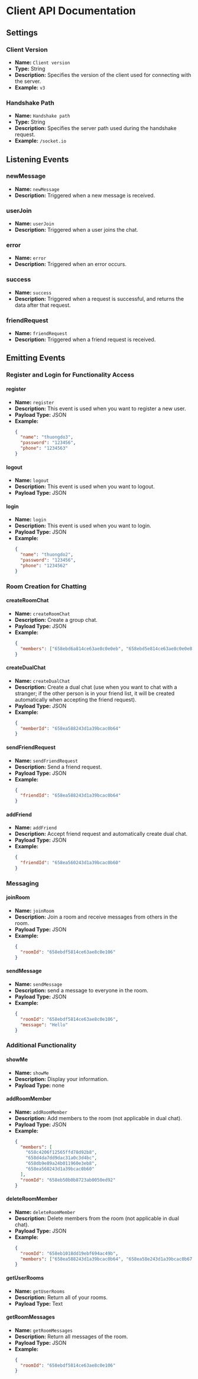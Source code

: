 # Client API Documentation

## Settings

### Client Version

- **Name:** `Client version`
- **Type:** String
- **Description:** Specifies the version of the client used for connecting with the server.
- **Example:** `v3`

### Handshake Path

- **Name:** `Handshake path`
- **Type:** String
- **Description:** Specifies the server path used during the handshake request.
- **Example:** `/socket.io`

## Listening Events

### newMessage

- **Name:** `newMessage`
- **Description:** Triggered when a new message is received.

### userJoin

- **Name:** `userJoin`
- **Description:** Triggered when a user joins the chat.

### error

- **Name:** `error`
- **Description:** Triggered when an error occurs.

### success

- **Name:** `success`
- **Description:** Triggered when a request is successful, and returns the data after that request.

### friendRequest

- **Name:** `friendRequest`
- **Description:** Triggered when a friend request is received.

## Emitting Events

### Register and Login for Functionality Access

#### register

- **Name:** `register`
- **Description:** This event is used when you want to register a new user.
- **Payload Type:** JSON
- **Example:**
  ```json
  {
    "name": "thuongdo3",
    "password": "123456",
    "phone": "1234563"
  }
  ```

#### logout

- **Name:** `logout`
- **Description:** This event is used when you want to logout.
- **Payload Type:** JSON

#### login

- **Name:** `login`
- **Description:** This event is used when you want to login.
- **Payload Type:** JSON
- **Example:**
  ```json
  {
    "name": "thuongdo2",
    "password": "123456",
    "phone": "1234562"
  }
  ```

### Room Creation for Chatting

#### createRoomChat

- **Name:** `createRoomChat`
- **Description:** Create a group chat.
- **Payload Type:** JSON
- **Example:**
  ```json
  {
    "members": ["658ebd6a814ce63ae8c0e0eb", "658ebd5e814ce63ae8c0e0e8"]
  }
  ```

#### createDualChat

- **Name:** `createDualChat`
- **Description:** Create a dual chat (use when you want to chat with a stranger; if the other person is in your friend list, it will be created automatically when accepting the friend request).
- **Payload Type:** JSON
- **Example:**
  ```json
  {
    "memberId": "658ea588243d1a39bcac0b64"
  }
  ```

#### sendFriendRequest

- **Name:** `sendFriendRequest`
- **Description:** Send a friend request.
- **Payload Type:** JSON
- **Example:**
  ```json
  {
    "friendId": "658ea588243d1a39bcac0b64"
  }
  ```

#### addFriend

- **Name:** `addFriend`
- **Description:** Accept friend request and automatically create dual chat.
- **Payload Type:** JSON
- **Example:**
  ```json
  {
    "friendId": "658ea560243d1a39bcac0b60"
  }
  ```

### Messaging

#### joinRoom

- **Name:** `joinRoom`
- **Description:** Join a room and receive messages from others in the room.
- **Payload Type:** JSON
- **Example:**
  ```json
  {
    "roomId": "658ebdf5814ce63ae8c0e106"
  }
  ```

#### sendMessage

- **Name:** `sendMessage`
- **Description:** send a message to everyone in the room.
- **Payload Type:** JSON
- **Example:**
  ```json
  {
    "roomId": "658ebdf5814ce63ae8c0e106",
    "message": "Hello"
  }
  ```

### Additional Functionality

#### showMe

- **Name:** `showMe`
- **Description:** Display your information.
- **Payload Type:** none

#### addRoomMember

- **Name:** `addRoomMember`
- **Description:** Add members to the room (not applicable in dual chat).
- **Payload Type:** JSON
- **Example:**
  ```json
  {
    "members": [
      "658c4206f12565ffd78d92b8",
      "658d4da7dd9dac31a0c3d4bc",
      "658db9e89a24b011960e3eb8",
      "658ea560243d1a39bcac0b60"
    ],
    "roomId": "658eb50b0b8723ab0050ed92"
  }
  ```

#### deleteRoomMember

- **Name:** `deleteRoomMember`
- **Description:** Delete members from the room (not applicable in dual chat).
- **Payload Type:** JSON
- **Example:**
  ```json
  {
    "roomId": "658eb1018dd19ebf694ac49b",
    "members": ["658ea588243d1a39bcac0b64", "658ea58e243d1a39bcac0b67"]
  }
  ```

#### getUserRooms

- **Name:** `getUserRooms`
- **Description:** Return all of your rooms.
- **Payload Type:** Text

#### getRoomMessages

- **Name:** `getRoomMessages`
- **Description:** Return all messages of the room.
- **Payload Type:** JSON
- **Example:**
  ```json
  {
    "roomId": "658ebdf5814ce63ae8c0e106"
  }
  ```

